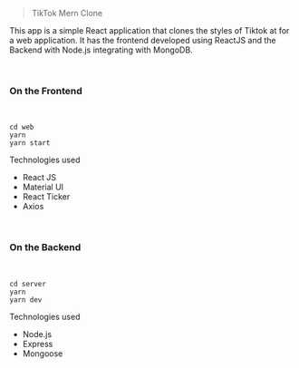 > TikTok Mern Clone

This app is a simple React application that clones the styles of Tiktok at for a web application.
It has the frontend developed using ReactJS and the Backend with Node.js integrating with MongoDB.
<br />

<br />
<h3>On the Frontend</h3>
<br />

```
cd web
yarn 
yarn start
```
Technologies used

- React JS
- Material UI
- React Ticker
- Axios

<br />
<h3>On the Backend</h3>
<br />

```
cd server
yarn 
yarn dev
```

Technologies used

- Node.js
- Express
- Mongoose